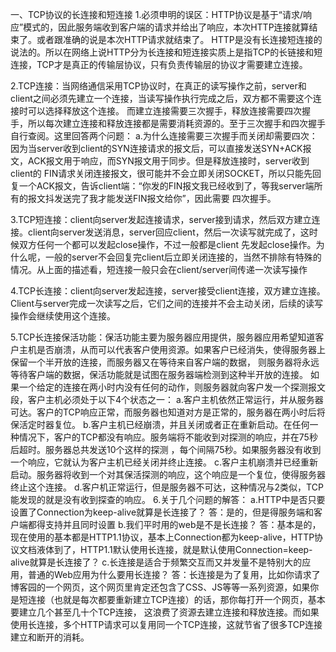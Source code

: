 一、TCP协议的长连接和短连接
  1.必须申明的误区：HTTP协议是基于“请求/响应”模式的，因此服务端收到客户端的请求并给出了响应，本次HTTP连接就算结束了。或者跟准确的说是本次HTTP请求就结束了。
    HTTP是没有长连接短连接的说法的。所以在网络上说HTTP分为长连接和短连接实质上是指TCP的长链接和短连接，TCP才是真正的传输层协议，只有负责传输层的协议才需要建立连接。

  

  2.TCP连接：当网络通信采用TCP协议时，在真正的读写操作之前，server和client之间必须先建立一个连接，当读写操作执行完成之后，双方都不需要这个连接时可以选择释放这个连接。
    而建立连接需要三次握手，释放连接需要四次握手，所以每次建立连接和释放连接都是需要消耗资源的。至于三次握手和四次握手自行查阅。这里回答两个问题：
      a.为什么连接需要三次握手而关闭却需要四次：因为当server收到client的SYN连接请求的报文后，可以直接发送SYN+ACK报文，ACK报文用于响应，而SYN报文用于同步。但是释放连接时，server收到client的
        FIN请求关闭连接报文，很可能并不会立即关闭SOCKET，所以只能先回复一个ACK报文，告诉client端：“你发的FIN报文我已经收到了，等我server端所有的报文抖发送完了我才能发送FIN报文给你”，因此需要
        四次握手。

  3.TCP短连接：client向server发起连接请求，server接到请求，然后双方建立连接。client向server发送消息，server回应client，然后一次读写就完成了，这时候双方任何一个都可以发起close操作，不过一般都是client
    先发起close操作。为什么呢，一般的server不会回复完client后立即关闭连接的，当然不排除有特殊的情况。从上面的描述看，短连接一般只会在client/server间传递一次读写操作

  4.TCP长连接：client向server发起连接，server接受client连接，双方建立连接。Client与server完成一次读写之后，它们之间的连接并不会主动关闭，后续的读写操作会继续使用这个连接。

  5.TCP长连接保活功能：保活功能主要为服务器应用提供，服务器应用希望知道客户主机是否崩溃，从而可以代表客户使用资源。如果客户已经消失，使得服务器上保留一个半开放的连接，而服务器又在等待来自客户端的数据，
    则服务器将永远等待客户端的数据，保活功能就是试图在服务器端检测到这种半开放的连接。
    如果一个给定的连接在两小时内没有任何的动作，则服务器就向客户发一个探测报文段，客户主机必须处于以下4个状态之一：
       a.客户主机依然正常运行，并从服务器可达。客户的TCP响应正常，而服务器也知道对方是正常的，服务器在两小时后将保活定时器复位。
       b.客户主机已经崩溃，并且关闭或者正在重新启动。在任何一种情况下，客户的TCP都没有响应。服务端将不能收到对探测的响应，并在75秒后超时。服务器总共发送10个这样的探测 ，每个间隔75秒。如果服务器没有收到一个响应，它就认为客户主机已经关闭并终止连接。
       c.客户主机崩溃并已经重新启动。服务器将收到一个对其保活探测的响应，这个响应是一个复位，使得服务器终止这个连接。
       d.客户机正常运行，但是服务器不可达，这种情况与2类似，TCP能发现的就是没有收到探查的响应。
  6.关于几个问题的解答：
    a.HTTP中是否只要设置了Connection为keep-alive就算是长连接了？
      答：是的，但是得服务端和客户端都得支持并且同时设置
    b.我们平时用的web是不是长连接？
      答：基本是的，现在使用的基本都是HTTP1.1协议，基本上Connection都为keep-alive，HTTP协议文档液体到了，HTTP1.1默认使用长连接，就是默认使用Connection=keep-alive就算是长连接了？
    c.长连接是适合于频繁交互而又并发量不是特别大的应用，普通的Web应用为什么要用长连接？
      答：长连接是为了复用，比如你请求了博客园的一个网页，这个网页里肯定还包含了CSS、JS等等一系列资源，如果你是短连接（也就是每次都要重新建立TCP连接）的话，那你每打开一个网页，基本要建立几个甚至几十个TCP连接，
         这浪费了资源去建立连接和释放连接。而如果使用长连接，多个HTTP请求可以复用同一个TCP连接，这就节省了很多TCP连接建立和断开的消耗。